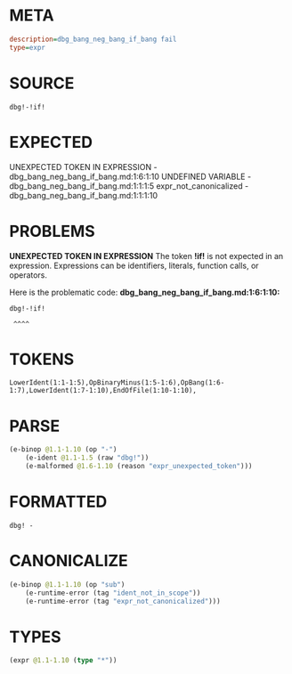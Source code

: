 # META
~~~ini
description=dbg_bang_neg_bang_if_bang fail
type=expr
~~~
# SOURCE
~~~roc
dbg!-!if!
~~~
# EXPECTED
UNEXPECTED TOKEN IN EXPRESSION - dbg_bang_neg_bang_if_bang.md:1:6:1:10
UNDEFINED VARIABLE - dbg_bang_neg_bang_if_bang.md:1:1:1:5
expr_not_canonicalized - dbg_bang_neg_bang_if_bang.md:1:1:1:10
# PROBLEMS
**UNEXPECTED TOKEN IN EXPRESSION**
The token **!if!** is not expected in an expression.
Expressions can be identifiers, literals, function calls, or operators.

Here is the problematic code:
**dbg_bang_neg_bang_if_bang.md:1:6:1:10:**
```roc
dbg!-!if!
```
     ^^^^


# TOKENS
~~~zig
LowerIdent(1:1-1:5),OpBinaryMinus(1:5-1:6),OpBang(1:6-1:7),LowerIdent(1:7-1:10),EndOfFile(1:10-1:10),
~~~
# PARSE
~~~clojure
(e-binop @1.1-1.10 (op "-")
	(e-ident @1.1-1.5 (raw "dbg!"))
	(e-malformed @1.6-1.10 (reason "expr_unexpected_token")))
~~~
# FORMATTED
~~~roc
dbg! - 
~~~
# CANONICALIZE
~~~clojure
(e-binop @1.1-1.10 (op "sub")
	(e-runtime-error (tag "ident_not_in_scope"))
	(e-runtime-error (tag "expr_not_canonicalized")))
~~~
# TYPES
~~~clojure
(expr @1.1-1.10 (type "*"))
~~~
